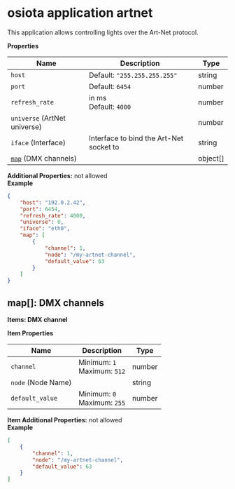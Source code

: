<a name="root"></a>
# osiota application artnet

This application allows controlling lights over the Art-Net protocol.


**Properties**

|Name|Description|Type|
|----|-----------|----|
|`host`|Default: `"255.255.255.255"`<br/>|string|
|`port`|Default: `6454`<br/>|number|
|`refresh_rate`|in ms<br/>Default: `4000`<br/>|number|
|`universe` (ArtNet universe)||number|
|`iface` (Interface)|Interface to bind the Art-Net socket to<br/>|string|
|[`map`](#map) (DMX channels)||object\[\]|

**Additional Properties:** not allowed<br/>
**Example**

```json
{
    "host": "192.0.2.42",
    "port": 6454,
    "refresh_rate": 4000,
    "universe": 0,
    "iface": "eth0",
    "map": [
        {
            "channel": 1,
            "node": "/my-artnet-channel",
            "default_value": 63
        }
    ]
}
```

<a name="map"></a>
## map\[\]: DMX channels

**Items: DMX channel**

**Item Properties**

|Name|Description|Type|
|----|-----------|----|
|`channel`|Minimum: `1`<br/>Maximum: `512`<br/>|number|
|`node` (Node Name)||string|
|`default_value`|Minimum: `0`<br/>Maximum: `255`<br/>|number|

**Item Additional Properties:** not allowed<br/>
**Example**

```json
[
    {
        "channel": 1,
        "node": "/my-artnet-channel",
        "default_value": 63
    }
]
```


